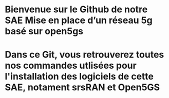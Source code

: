 # Bienvenue sur le Github de notre SAE Mise en place d’un réseau 5g basé sur open5gs

# Dans ce Git, vous retrouverez toutes nos commandes utlisées pour l'installation des logiciels de cette SAE, notament srsRAN et Open5GS
